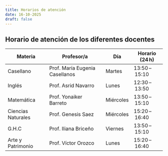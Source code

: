 ```yaml
---
title: Horarios de atención 
date: 16-10-2025
draft: false
---
```


## Horario de atención de los diferentes docentes

| Materia            | Profesor/a          | Día        | Horario (24 h) |
|--------------------|---------------------|------------|----------------|
| Casellano          | Prof. María Eugenia Casellanos | Martes     | 13:50 – 15:10 |
| Inglés             | Prof. Asrid Navarro  | Lunes      | 12:30 – 13:50 |
| Matemática         | Prof. Yonaiker Barreto | Miércoles  | 13:50 – 15:10 |
| Ciencias Naturales | Prof. Genesis Saez   | Miércoles  | 15:20 – 16:40 |
| G.H.C              | Prof. Iliana Briceño  | Viernes    | 13:50 – 15:10 |
| Arte y Patrimonio  | Prof. Víctor Orozco   | Lunes      | 15:20 – 16:40 |